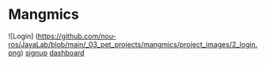 
# Mangmics 
 
![Login]
(https://github.com/nou-ros/JavaLab/blob/main/_03_pet_projects/mangmics/project_images/2_login.png)
[signup](https://github.com/nou-ros/JavaLab/blob/main/_03_pet_projects/mangmics/project_images/3_signup_.png)
[dashboard](https://github.com/nou-ros/JavaLab/blob/main/_03_pet_projects/mangmics/project_images/4_dashboard.png)
